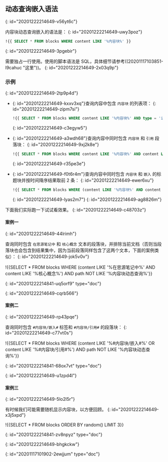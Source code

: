 ## 动态查询嵌入语法
{: id="20201222214649-v56yt6c"}

内容块动态查询嵌入的语法是：
{: id="20201222214649-uwy3poz"}

```sql
!{{ SELECT * FROM blocks WHERE content LIKE '%内容块%' }}
```
{: id="20201222214649-3pgebir"}

需要独占一行使用。使用的脚本语法是 SQL，具体细节请参考((20201117103851-l9cahuc "这里"))。
{: id="20201222214649-2x03q9p"}

### 示例
{: id="20201222214649-2tp9p4d"}

* {: id="20201222214649-kxxv3xq"}查询内容中包含 `内容块` 的列表项：
  {: id="20201222214649-zipm7si"}

  ```sql
  !{{ SELECT * FROM blocks WHERE content LIKE '%内容块%' AND type = 'i' }}
  ```
  {: id="20201222214649-c3egyw5"}
* {: id="20201222214649-a3wdh68"}查询内容中同时包含 `内容块` 和 `引用` 段落块：
  {: id="20201222214649-9xj2k8e"}

  ```sql
  !{{ SELECT * FROM blocks WHERE content LIKE '%内容块%' AND content LIKE '%引用%' }}
  ```
  {: id="20201222214649-r35pe3e"}
* {: id="20201222214649-f0t6r4m"}查询内容中同时包含 `内容块` 和 `嵌入` 的标题块并按时间降序结果取前 2 条：
  {: id="20201222214649-ewer6xu"}

  ```sql
  !{{ SELECT * FROM blocks WHERE (content LIKE '%内容块%' AND content LIKE '%嵌入%') AND type = 'h' ORDER BY block_id DESC LIMIT 4 }}
  ```
  {: id="20201222214649-lyas2m7"}
{: id="20201222214649-ag8826m"}

下面我们实际跑一下试试看效果。
{: id="20201222214649-c48703z"}

#### 案例一
{: id="20201222214649-44lrimh"}

查询同时包含 `在思源笔记中` 和 `核心概念` 文本的段落块，并排除当前文档（否则当段落块也会包含到结果集中，因为当前段落同样包含了这两个文本，下面的案例类似）：
{: id="20201222214649-jok5v0v"}

!{{SELECT * FROM blocks WHERE (content LIKE '%在思源笔记中%' AND content LIKE '%核心概念%') AND path NOT LIKE '%内容块动态查询%'}}

{: id="20201222214841-uq5orf9" type="doc"}

{: id="20201222214649-cqrb566"}

#### 案例二
{: id="20201222214649-rp43pqe"}

查询同时包含 `#内容块/嵌入#` 标签和 `#内容块/引用#` 的段落块：
{: id="20201222214649-c77vt0s"}

!{{SELECT * FROM blocks WHERE (content LIKE '%#内容块/嵌入#%' OR content LIKE '%#内容块/引用#%') AND path NOT LIKE '%内容块动态查询%'}}

{: id="20201222214841-68ox7vt" type="doc"}

{: id="20201222214649-u1zpd4l"}

#### 案例三
{: id="20201222214649-5lo2l5r"}

有时候我们可能需要随机显示内容块，以方便回顾。
{: id="20201222214649-x3j5xpd"}

!{{SELECT * FROM blocks ORDER BY random() LIMIT 3}}

{: id="20201222214841-zv8npyz" type="doc"}

{: id="20201222214649-bhgkckw"}


{: id="20201117101902-2ewjjum" type="doc"}
